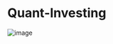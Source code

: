 # Quant-Investing

![image](https://github.com/1exedra/Quant-Investing/assets/171572078/94693f7f-06a6-4d86-b643-b876c32842be)
